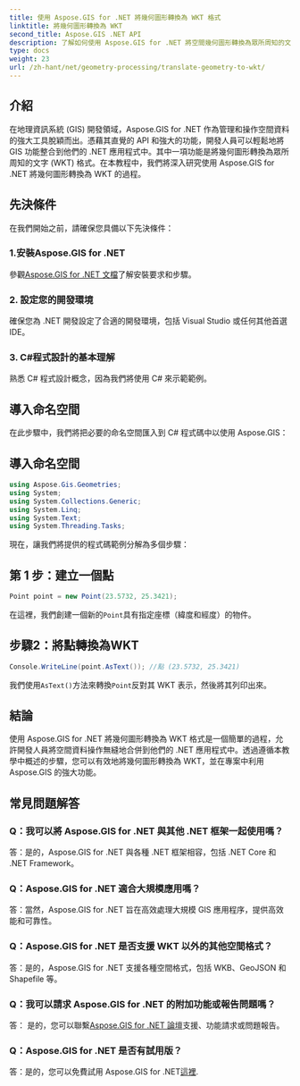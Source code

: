 ```yaml
---
title: 使用 Aspose.GIS for .NET 將幾何圖形轉換為 WKT 格式
linktitle: 將幾何圖形轉換為 WKT
second_title: Aspose.GIS .NET API
description: 了解如何使用 Aspose.GIS for .NET 將空間幾何圖形轉換為眾所周知的文字 (WKT) 格式。提升您的 GIS 開發技能。
type: docs
weight: 23
url: /zh-hant/net/geometry-processing/translate-geometry-to-wkt/
---
```

## 介紹
在地理資訊系統 (GIS) 開發領域，Aspose.GIS for .NET 作為管理和操作空間資料的強大工具脫穎而出。憑藉其直覺的 API 和強大的功能，開發人員可以輕鬆地將 GIS 功能整合到他們的 .NET 應用程式中。其中一項功能是將幾何圖形轉換為眾所周知的文字 (WKT) 格式。在本教程中，我們將深入研究使用 Aspose.GIS for .NET 將幾何圖形轉換為 WKT 的過程。
## 先決條件
在我們開始之前，請確保您具備以下先決條件：
### 1.安裝Aspose.GIS for .NET
參觀[Aspose.GIS for .NET 文檔](https://reference.aspose.com/gis/net/)了解安裝要求和步驟。
### 2. 設定您的開發環境
確保您為 .NET 開發設定了合適的開發環境，包括 Visual Studio 或任何其他首選 IDE。
### 3. C#程式設計的基本理解
熟悉 C# 程式設計概念，因為我們將使用 C# 來示範範例。

## 導入命名空間
在此步驟中，我們將把必要的命名空間匯入到 C# 程式碼中以使用 Aspose.GIS：
## 導入命名空間
```csharp
using Aspose.Gis.Geometries;
using System;
using System.Collections.Generic;
using System.Linq;
using System.Text;
using System.Threading.Tasks;
```

現在，讓我們將提供的程式碼範例分解為多個步驟：
## 第 1 步：建立一個點
```csharp
Point point = new Point(23.5732, 25.3421);
```
在這裡，我們創建一個新的`Point`具有指定座標（緯度和經度）的物件。
## 步驟2：將點轉換為WKT
```csharp
Console.WriteLine(point.AsText()); //點 (23.5732, 25.3421)
```
我們使用`AsText()`方法來轉換`Point`反對其 WKT 表示，然後將其列印出來。

## 結論
使用 Aspose.GIS for .NET 將幾何圖形轉換為 WKT 格式是一個簡單的過程，允許開發人員將空間資料操作無縫地合併到他們的 .NET 應用程式中。透過遵循本教學中概述的步驟，您可以有效地將幾何圖形轉換為 WKT，並在專案中利用 Aspose.GIS 的強大功能。
## 常見問題解答
### Q：我可以將 Aspose.GIS for .NET 與其他 .NET 框架一起使用嗎？
答：是的，Aspose.GIS for .NET 與各種 .NET 框架相容，包括 .NET Core 和 .NET Framework。
### Q：Aspose.GIS for .NET 適合大規模應用嗎？
答：當然，Aspose.GIS for .NET 旨在高效處理大規模 GIS 應用程序，提供高效能和可靠性。
### Q：Aspose.GIS for .NET 是否支援 WKT 以外的其他空間格式？
答：是的，Aspose.GIS for .NET 支援各種空間格式，包括 WKB、GeoJSON 和 Shapefile 等。
### Q：我可以請求 Aspose.GIS for .NET 的附加功能或報告問題嗎？
答： 是的，您可以聯繫[Aspose.GIS for .NET 論壇](https://forum.aspose.com/c/gis/33)支援、功能請求或問題報告。
### Q：Aspose.GIS for .NET 是否有試用版？
答：是的，您可以免費試用 Aspose.GIS for .NET[這裡](https://releases.aspose.com/).